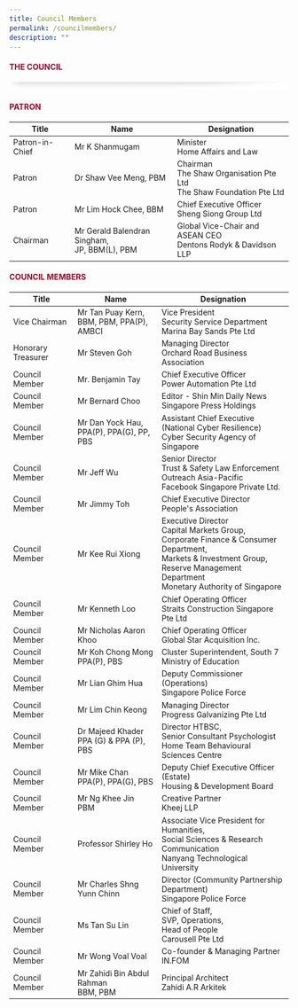 ```yaml
---
title: Council Members
permalink: /councilmembers/
description: ""
---
```

#### <font style="color:#a20427;">THE COUNCIL</font>

![](/images/About/header-border.png)

#### <font style="color:#a20427;">PATRON</font>

| Title | Name | Designation |
| -------- | -------- | -------- |
| Patron-in-Chief     | Mr K Shanmugam    | Minister <br>Home Affairs and Law    |
| Patron     | Dr Shaw Vee Meng, PBM     | Chairman <br>The Shaw Organisation Pte Ltd<br> The Shaw Foundation Pte Ltd    |
| Patron     | Mr Lim Hock Chee, BBM     | Chief Executive Officer <br>Sheng Siong Group Ltd   |
| Chairman     | Mr Gerald Balendran Singham,<br> JP, BBM(L), PBM     | Global Vice-Chair and ASEAN CEO <br> Dentons Rodyk &amp; Davidson LLP |
#### <font style="color:#a20427;">COUNCIL MEMBERS</font>
| Title | Name | Designation |
| -------- | -------- | -------- |
| Vice Chairman | Mr Tan Puay Kern, <br>BBM, PBM, PPA(P), AMBCI | Vice President <br>Security Service Department <br> Marina Bay Sands Pte Ltd |
| Honorary Treasurer | Mr Steven Goh | Managing Director <br> Orchard Road Business Association |
| Council Member | Mr. Benjamin Tay | Chief Executive Officer <br> Power Automation Pte Ltd |
| Council Member | Mr Bernard Choo | Editor - Shin Min Daily News<br>Singapore Press Holdings |
| Council Member | Mr Dan Yock Hau, <br>PPA(P), PPA(G), PP, PBS | Assistant Chief Executive <br>(National Cyber Resilience) <br>Cyber Security Agency of Singapore |
| Council Member| Mr Jeff Wu | Senior Director<br>Trust &amp; Safety Law Enforcement <br>Outreach Asia-Pacific <br>Facebook Singapore Private Ltd. |
| Council Member | Mr Jimmy Toh | Chief Executive Director <br> People's Association |
| Council Member | Mr Kee Rui Xiong | Executive Director<br>Capital Markets Group, <br>Corporate Finance &amp; Consumer Department, <br>Markets &amp; Investment Group, <br>Reserve Management Department<br>Monetary Authority of Singapore |
| Council Member | Mr Kenneth Loo | Chief Operating Officer <br>Straits Construction Singapore Pte Ltd |
| Council Member | Mr Nicholas Aaron Khoo | Chief Operating Officer <br> Global Star Acquisition Inc. |
| Council Member | Mr Koh Chong Mong<br> PPA(P), PBS | Cluster Superintendent, South 7 <br> Ministry of Education |
| Council Member | Mr Lian Ghim Hua | Deputy Commissioner (Operations)<br> Singapore Police Force |
| Council Member | Mr Lim Chin Keong | Managing Director<br> Progress Galvanizing Pte Ltd |
| Council Member | Dr Majeed Khader<br> PPA (G) &amp; PPA (P), PBS | Director HTBSC,<br> Senior Consultant Psychologist<br> Home Team Behavioural Sciences Centre |
| Council Member | Mr Mike Chan<br>PPA(P), PPA(G), PBS | Deputy Chief Executive Officer (Estate) <br> Housing &amp; Development Board |
| Council Member | Mr Ng Khee Jin<br> PBM | Creative Partner <br> Kheej LLP |
| Council Member | Professor Shirley Ho | Associate Vice President for Humanities, <br>Social Sciences &amp; Research Communication <br> Nanyang Technological University |
| Council Member | Mr Charles Shng Yunn Chinn | Director (Community Partnership Department) <br> Singapore Police Force |
| Council Member | Ms Tan Su Lin | Chief of Staff, <br>SVP, Operations, <br>Head of People <br> Carousell Pte Ltd |
| Council Member | Mr Wong Voal Voal | Co-founder &amp; Managing Partner <br> IN.FOM |
| Council Member | Mr Zahidi Bin Abdul Rahman<br>BBM, PBM | Principal Architect<br> Zahidi A.R Arkitek |